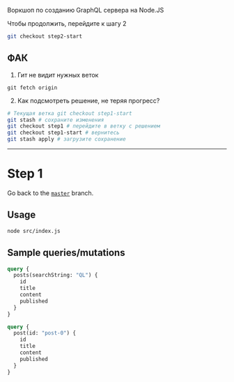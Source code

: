 Воркшоп по созданию GraphQL сервера на Node.JS

Чтобы продолжить, перейдите к шагу 2

```bash
git checkout step2-start
```

## ФАК

1.  Гит не видит нужных веток

```
git fetch origin
```

2.  Как подсмотреть решение, не теряя прогресс?

```bash
# Текущая ветка git checkout step1-start
git stash # сохраните изменения
git checkout step1 # перейдите в ветку с решением
git checkout step1-start # вернитесь
git stash apply # загрузите сохранение
```

---

# Step 1

Go back to the [`master`](https://github.com/nikolasburk/graphqlday-workshop) branch.

## Usage

```bash
node src/index.js
```

## Sample queries/mutations

```graphql
query {
  posts(searchString: "QL") {
    id
    title
    content
    published
  }
}
```

```graphql
query {
  post(id: "post-0") {
    id
    title
    content
    published
  }
}
```
